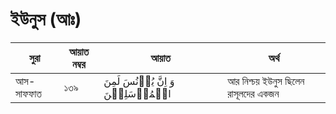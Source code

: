# ইউনুস (আঃ)
|সুরা|আয়াত নম্বর|আয়াত|অর্থ|
|---|---|---|---| 
|আস-সাফফাত|১৩৯| وَ اِنَّ یُوۡنُسَ لَمِنَ الۡمُرۡسَلِیۡنَ|আর নিশ্চয় ইউনুস ছিলেন রাসূলদের একজন|
